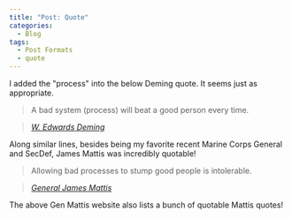 ```yaml
---
title: "Post: Quote"
categories:
  - Blog
tags:
  - Post Formats
  - quote
---
```


I added the "process" into the below Deming quote. It seems just as appropriate.

> A bad system (process) will beat a good person every time.
  
> <cite><a href="https://deming.org/quotes/10091/">W. Edwards Deming</a></cite>

Along similar lines, besides being my favorite recent Marine Corps General and SecDef, James Mattis was incredibly quotable!

> Allowing bad processes to stump good people is intolerable.
  
> <cite><a href="https://www.goodreads.com/work/quotes/70939879-call-sign-chaos-learning-to-lead?page=2">General James Mattis</a></cite>

The above Gen Mattis website also lists a bunch of quotable Mattis quotes!
